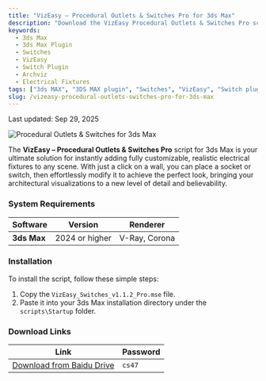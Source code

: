 ```yaml
---
title: "VizEasy – Procedural Outlets & Switches Pro for 3ds Max"
description: "Download the VizEasy Procedural Outlets & Switches Pro script for 3ds Max to instantly add fully customizable, realistic electrical fixtures to your architectural visualizations."
keywords:
  - 3ds Max
  - 3ds Max Plugin
  - Switches
  - VizEasy
  - Switch Plugin
  - Archviz
  - Electrical Fixtures
tags: ["3ds MAX", "3DS MAX plugin", "Switches", "VizEasy", "Switch plugin"]
slug: /vizeasy-procedural-outlets-switches-pro-for-3ds-max
---
```


Last updated: Sep 29, 2025

![Procedural Outlets & Switches for 3ds Max](https://www.gfxcamp.com/wp-content/uploads/2025/09/Procedural-Outlets-Switches-for-3ds-Max.jpg)

The **VizEasy – Procedural Outlets & Switches Pro** script for 3ds Max is your ultimate solution for instantly adding fully customizable, realistic electrical fixtures to any scene. With just a click on a wall, you can place a socket or switch, then effortlessly modify it to achieve the perfect look, bringing your architectural visualizations to a new level of detail and believability.

### System Requirements

| Software         | Version           | Renderer        |
| ---------------- | ----------------- | --------------- |
| **3ds Max**      | 2024 or higher    | V-Ray, Corona   |

### Installation

To install the script, follow these simple steps:

1.  Copy the `VizEasy_Switches_v1.1.2_Pro.mse` file.
2.  Paste it into your 3ds Max installation directory under the `scripts\Startup` folder.

### Download Links

| Link                                                               | Password |
| ------------------------------------------------------------------ | -------- |
| [Download from Baidu Drive](https://pan.baidu.com/s/1ztoiXG1vrVW4ClXWuq8DJA?pwd=cs47) | `cs47`   |
